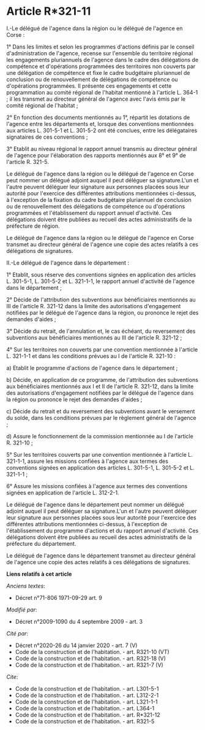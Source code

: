 # Article R*321-11

I.-Le délégué de l'agence dans la région ou le délégué de l'agence en Corse : 

1° Dans les limites et selon les programmes d'actions définis par le conseil d'administration de l'agence, recense sur
l'ensemble du territoire régional les engagements pluriannuels de l'agence dans le cadre des délégations de compétence et
d'opérations programmées des territoires non couverts par une délégation de compétence et fixe le cadre budgétaire
pluriannuel de conclusion ou de renouvellement de délégations de compétence ou d'opérations programmées. Il présente ces
engagements et cette programmation au comité régional de l'habitat mentionné à l'article L. 364-1 ; il les transmet au
directeur général de l'agence avec l'avis émis par le comité régional de l'habitat ; 

2° En fonction des documents mentionnés au 1°, répartit les dotations de l'agence entre les départements et, lorsque des
conventions mentionnées aux articles L. 301-5-1 et L. 301-5-2 ont été conclues, entre les délégataires signataires de ces
conventions ; 

3° Etablit au niveau régional le rapport annuel transmis au directeur général de l'agence pour l'élaboration des rapports
mentionnés aux 8° et 9° de l'article R. 321-5. 

Le délégué de l'agence dans la région ou le délégué de l'agence en Corse peut nommer un délégué adjoint auquel il peut
déléguer sa signature.L'un et l'autre peuvent déléguer leur signature aux personnes placées sous leur autorité pour
l'exercice des différentes attributions mentionnées ci-dessus, à l'exception de la fixation du cadre budgétaire pluriannuel
de conclusion ou de renouvellement des délégations de compétence ou d'opérations programmées et l'établissement du rapport
annuel d'activité. Ces délégations doivent être publiées au recueil des actes administratifs de la préfecture de région. 

Le délégué de l'agence dans la région ou le délégué de l'agence en Corse transmet au directeur général de l'agence une copie
des actes relatifs à ces délégations de signatures. 

II.-Le délégué de l'agence dans le département : 

1° Etablit, sous réserve des conventions signées en application des articles L. 301-5-1, L. 301-5-2 et L. 321-1-1, le rapport
annuel d'activité de l'agence dans le département ; 

2° Décide de l'attribution des subventions aux bénéficiaires mentionnés au III de l'article R. 321-12 dans la limite des
autorisations d'engagement notifiées par le délégué de l'agence dans la région, ou prononce le rejet des demandes d'aides ; 

3° Décide du retrait, de l'annulation et, le cas échéant, du reversement des subventions aux bénéficiaires mentionnés au III
de l'article R. 321-12 ; 

4° Sur les territoires non couverts par une convention mentionnée à l'article L. 321-1-1 et dans les conditions prévues au I
de l'article R. 321-10 : 

a) Etablit le programme d'actions de l'agence dans le département ; 

b) Décide, en application de ce programme, de l'attribution des subventions aux bénéficiaires mentionnés aux I et II de
l'article R. 321-12, dans la limite des autorisations d'engagement notifiées par le délégué de l'agence dans la région ou
prononce le rejet des demandes d'aides ; 

c) Décide du retrait et du reversement des subventions avant le versement du solde, dans les conditions prévues par le
règlement général de l'agence ; 

d) Assure le fonctionnement de la commission mentionnée au I de l'article R. 321-10 ; 

5° Sur les territoires couverts par une convention mentionnée à l'article L. 321-1-1, assure les missions confiées à l'agence
aux termes des conventions signées en application des articles L. 301-5-1, L. 301-5-2 et L. 321-1-1 ; 

6° Assure les missions confiées à l'agence aux termes des conventions signées en application de l'article L. 312-2-1. 

Le délégué de l'agence dans le département peut nommer un délégué adjoint auquel il peut déléguer sa signature.L'un et
l'autre peuvent déléguer leur signature aux personnes placées sous leur autorité pour l'exercice des différentes attributions
mentionnées ci-dessus, à l'exception de l'établissement du programme d'actions et du rapport annuel d'activité. Ces
délégations doivent être publiées au recueil des actes administratifs de la préfecture du département. 

Le délégué de l'agence dans le département transmet au directeur général de l'agence une copie des actes relatifs à ces
délégations de signatures.

**Liens relatifs à cet article**

_Anciens textes_:

  - Décret n°71-806 1971-09-29 art. 9

_Modifié par_:

  - Décret n°2009-1090 du 4 septembre 2009 - art. 3

_Cité par_:

  - Décret n°2020-26 du 14 janvier 2020 - art. 7 (V)
  - Code de la construction et de l'habitation. - art. R321-10 (VT)
  - Code de la construction et de l'habitation. - art. R321-18 (V)
  - Code de la construction et de l'habitation. - art. R321-7 (V)

_Cite_:

  - Code de la construction et de l'habitation. - art. L301-5-1
  - Code de la construction et de l'habitation. - art. L312-2-1
  - Code de la construction et de l'habitation. - art. L321-1-1
  - Code de la construction et de l'habitation. - art. L364-1
  - Code de la construction et de l'habitation. - art. R*321-12
  - Code de la construction et de l'habitation. - art. R321-5
